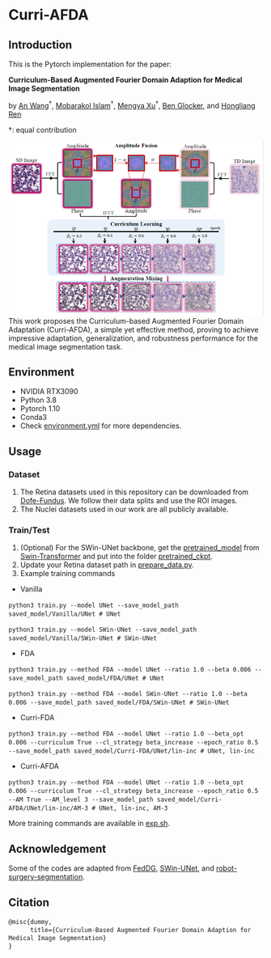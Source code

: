 # Curri-AFDA

## Introduction

This is the Pytorch implementation for the paper: 

**Curriculum-Based Augmented Fourier Domain Adaption for Medical Image Segmentation**

by [An Wang](wa09@link.cuhk.edu.hk)$^\dagger$, [Mobarakol Islam](m.islam20@imperial.ac.uk)$^\dagger$, [Mengya Xu](mengya@u.nus.edu)$^\dagger$, [Ben Glocker](b.glocker@imperial.ac.uk), and [Hongliang Ren](ren@nus.edu.sg)

$\dagger$: equal contribution


![curri-afda-overall](img/curri-afda-overall.png?raw=true "curri-afda-overall")
This work proposes the Curriculum-based Augmented Fourier Domain Adaptation (Curri-AFDA), a simple yet effective method, proving to achieve impressive adaptation, generalization, and robustness performance for the medical image segmentation task.

## Environment
- NVIDIA RTX3090
- Python 3.8
- Pytorch 1.10
- Conda3
- Check [environment.yml](https://github.com/lofrienger/Curri-AFDA/blob/main/environment.yml) for more dependencies.

## Usage
### Dataset
1. The Retina datasets used in this repository can be downloaded from [Dofe-Fundus](https://github.com/emma-sjwang/Dofe). We follow their data splits and use the ROI images.
2. The Nuclei datasets used in our work are all publicly available. 

### Train/Test
1. (Optional) For the SWin-UNet backbone, get the [pretrained_model](https://github.com/SwinTransformer/storage/releases/download/v1.0.0/swin_tiny_patch4_window7_224.pth) from [Swin-Transformer](https://github.com/microsoft/Swin-Transformer) and put into the folder [pretrained_ckpt](https://github.com/lofrienger/Curri-AFDA/tree/main/pretrained_ckpt).
2. Update your Retina dataset path in [prepare_data.py](https://github.com/lofrienger/Curri-AFDA/blob/main/prepare_data.py).
3. Example training commands

- Vanilla
  
`python3 train.py --model UNet --save_model_path saved_model/Vanilla/UNet # UNet`

`python3 train.py --model SWin-UNet --save_model_path saved_model/Vanilla/SWin-UNet # SWin-UNet`

- FDA 
  
`python3 train.py --method FDA --model UNet --ratio 1.0 --beta 0.006 --save_model_path saved_model/FDA/UNet # UNet`

`python3 train.py --method FDA --model SWin-UNet --ratio 1.0 --beta 0.006 --save_model_path saved_model/FDA/SWin-UNet # SWin-UNet`

- Curri-FDA

`python3 train.py --method FDA --model UNet --ratio 1.0 --beta_opt 0.006 --curriculum True --cl_strategy beta_increase --epoch_ratio 0.5 --save_model_path saved_model/Curri-FDA/UNet/lin-inc # UNet, lin-inc`


- Curri-AFDA

`python3 train.py --method FDA --model UNet --ratio 1.0 --beta_opt 0.006 --curriculum True --cl_strategy beta_increase --epoch_ratio 0.5 --AM True --AM_level 3 --save_model_path saved_model/Curri-AFDA/UNet/lin-inc/AM-3 # UNet, lin-inc, AM-3`

More training commands are available in [exp.sh](https://github.com/lofrienger/Curri-AFDA/blob/main/exp.sh).

## Acknowledgement
Some of the codes are adapted from [FedDG](https://github.com/liuquande/FedDG-ELCFS), [SWin-UNet](https://github.com/HuCaoFighting/Swin-Unet), and [robot-surgery-segmentation](https://github.com/ternaus/robot-surgery-segmentation).
## Citation
```
@misc{dummy,
      title={Curriculum-Based Augmented Fourier Domain Adaption for Medical Image Segmentation}
}
```
